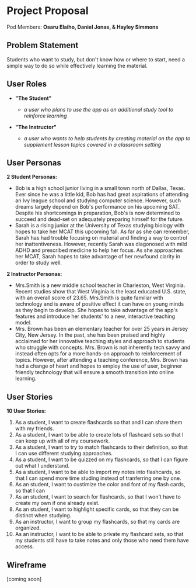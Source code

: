 # Project Proposal

Pod Members: **Osaru Elaiho, Daniel Jonas, & Hayley Simmons**


## Problem Statement

Students who want to study, but don't know how or where to start, need a simple way to do so while effectively learning the material.


## User Roles

- **"The Student"** 
  * *a user who plans to use the app as an additional study tool to reinforce learning*

- **"The Instructor"**
  * *a user who wants to help students by creating material on the app to supplement lesson topics covered in a classroom setting*


## User Personas

**2 Student Personas:**
 * Bob is a high school junior living in a small town north of Dallas, Texas. Ever since he was a little kid, Bob has had great aspirations of attending an Ivy league school and studying computer science. However, such dreams largely depend on Bob's performance on his upcoming SAT. Despite his shortcomings in preparation, Bob's is now determined to succeed and dead-set on adequately preparing himself for the future.
 * Sarah is a rising junior at the University of Texas studying biology with hopes to take her MCAT this upcoming fall. As far as she can remember, Sarah has had trouble focusing on material and finding a way to control her inattentiveness. However, recently Sarah was diagonosed with mild ADHD and prescribed medicine to help her focus. As she approaches her MCAT, Sarah hopes to take advantage of her newfound clarity in order to study well.

**2 Instructor Personas:**
 * Mrs.Smith is a new middle school teacher in Charleston, West Virginia. Recent studies show that West Virginia is the least educated U.S. state, with an overall score of 23.65. Mrs.Smith is quite familiar with technology and is aware of positive effect it can have on young minds as they begin to develop. She hopes to take advantage of the app's features and introduce her students' to a new, interactive teaching model. 
 * Mrs. Brown has been an elementary teacher for over 25 years in Jersey City, New Jersey. In the past, she has been praised and highly acclaimed for her innovative teaching styles and approach to students who struggle with concepts. Mrs. Brown is not inherently tech savvy and instead often opts for a more hands-on approach to reinforcement of topics. However, after attending a teaching conference, Mrs. Brown has had a change of heart and hopes to employ the use of user, beginner friendly technology that will ensure a smooth transition into online learning. 


## User Stories

**10 User Stories:**
   1. As a student, I want to create flashcards so that and I can share them with my friends.
   2. As a student, I want to be able to create lots of flashcard sets so that I can keep up with all of my coursework.
   3. As a student, I want to try to match flashcards to their definition, so that I can use different studying approaches.
   4. As a student, I want to be quizzed on my flashcards, so that I can figure out what I understand.
   5. As a student, I want to be able to import my notes into flashcards, so that I can spend more time studing instead of tranferring one by one.
   6. As an student, I want to custimize the color and font of my flash cards, so that I can
   7. As an student, I want to search for flashcards, so that I won't have to create my own if one already exist.
   8. As an student, I want to highlight specific cards, so that they can be distinct when studying. 
   9. As an instructor, I want to group my flashcards, so that my cards are organized.
   10. As an instructor, I want to be able to private my flashcard sets, so that my students still have to take notes and only those who need them have access.



## Wireframe

[coming soon] 
